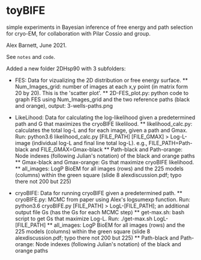 # toyBIFE
simple experiments in Bayesian inference of free energy and path selection for cryo-EM, for collaboration with Pilar Cossio and group.

Alex Barnett, June 2021.

See ``notes`` and ``code``.

Added a new folder 2DHsp90 with 3 subfolders:

* FES: Data for vizualizing the 2D distribution or free energy surface.
** Num\_Images\_grid: number of images at each x,y point (in matrix form 20 by 20). This is the 'scatter plot'.
** 2D-FES\_plot.py: python code to graph FES using Num\_Images\_grid and the two reference paths (black and orange), output: 3-wells-paths.png

* LikeLihood: Data for calculating the log-likelihood given a predetermined path and G that maximizes the cryoBIFE likelilood.
** likelihood\_calc.py: calculates the total log-L and for each image, given a path and Gmax. Run: python3.6 likelihood\_calc.py [FILE\_PATH] [FILE\_GMAX] > Log-L-image (individual log-L and final line total log-L). e.g., FILE\_PATH=Path-black and FILE\_GMAX=Gmax-black
** Path-black and Path-orange: Node indexes (following Julian's notation) of the black and orange paths
** Gmax-black and Gmax-orange: Gs that maximize cryoBIFE likelihood. 
** all\_images: LogP BioEM for all images (rows) and the 225 models (columns) within the green square (slide 8 alexdiscussion.pdf; typo there not 200 but 225)

* cryoBIFE: Data for running cryoBIFE given a predetermined path. 
** cryoBIFE.py: MCMC from paper using Alex's logsumexp function. Run:  python3.6 cryoBIFE.py [FILE\_PATH] > LogL-[FILE\_PATH]; an additional output file Gs (has the Gs for each MCMC step)
** get-max.sh: bash script to get Gs that maximize Log-L. Run: ./get-max.sh LogL-[FILE\_PATH] 
** all\_images: LogP BioEM for all images (rows) and the 225 models (columns) within the green square (slide 8 alexdiscussion.pdf; typo there not 200 but 225)
** Path-black and Path-orange: Node indexes (following Julian's notation) of the black and orange paths
